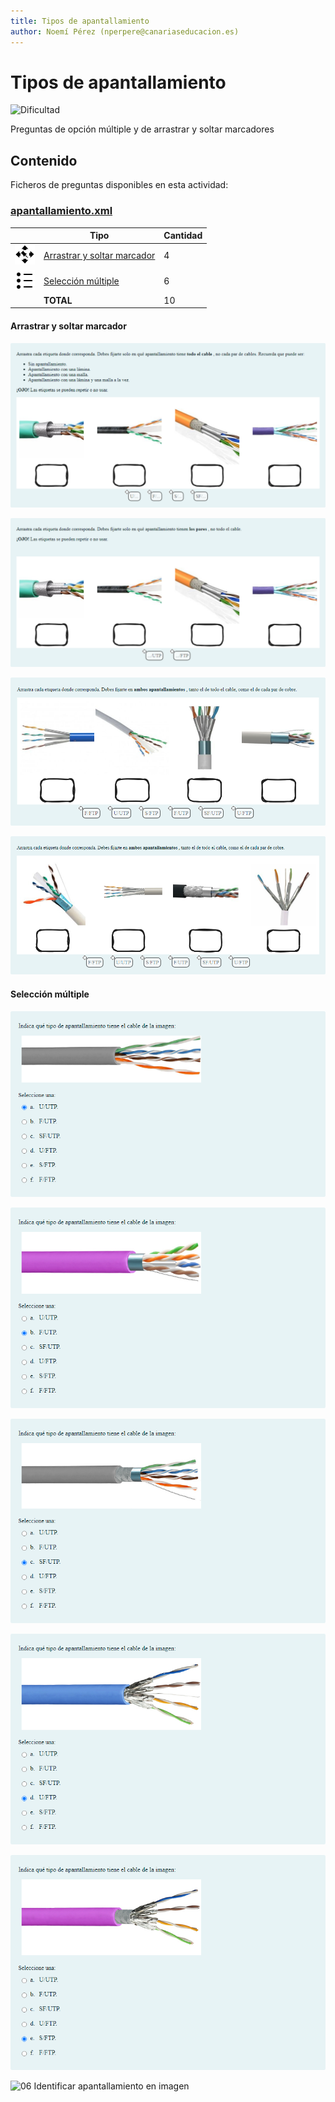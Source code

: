 ```yaml
---
title: Tipos de apantallamiento
author: Noemí Pérez (nperpere@canariaseducacion.es)
---
```


# Tipos de apantallamiento

![Dificultad](https://img.shields.io/badge/Dificultad-Baja-green)

Preguntas de opción múltiple y de arrastrar y soltar marcadores

## Contenido

Ficheros de preguntas disponibles en esta actividad:



### [apantallamiento.xml](apantallamiento.xml)


|   | Tipo              | Cantidad                   |
| - | ----------------- | -------------------------- |
| ![ddmarker](https://raw.githubusercontent.com/teuton-software/actirepo/master/icons/ddmarker.svg) | [Arrastrar y soltar marcador](#arrastrar-y-soltar-marcador) | 4 |
| ![multichoice](https://raw.githubusercontent.com/teuton-software/actirepo/master/icons/multichoice.svg) | [Selección múltiple](#selección-múltiple) | 6 |
|   | **TOTAL**         | 10 |


#### Arrastrar y soltar marcador


![07 Arrastrar según apantallamiento externo](images/apantallamiento/07-arrastrar-segun-apantallamiento-externo_1.png)

![08 Arrastrar según apantallamiento interno](images/apantallamiento/08-arrastrar-segun-apantallamiento-interno_1.png)

![09 Arrastrar según los dos apantallamientos](images/apantallamiento/09-arrastrar-segun-los-dos-apantallamientos_1.png)

![10 Arrastrar según los dos apantallamientos](images/apantallamiento/10-arrastrar-segun-los-dos-apantallamientos_1.png)



#### Selección múltiple


![01 Identificar apantallamiento en imagen](images/apantallamiento/01-identificar-apantallamiento-en-imagen_1.png)

![02 Identificar apantallamiento en imagen](images/apantallamiento/02-identificar-apantallamiento-en-imagen_1.png)

![03 Identificar apantallamiento en imagen](images/apantallamiento/03-identificar-apantallamiento-en-imagen_1.png)

![04 Identificar apantallamiento en imagen](images/apantallamiento/04-identificar-apantallamiento-en-imagen_1.png)

![05 Identificar apantallamiento en imagen](images/apantallamiento/05-identificar-apantallamiento-en-imagen_1.png)

![06 Identificar apantallamiento en imagen](images/None)





